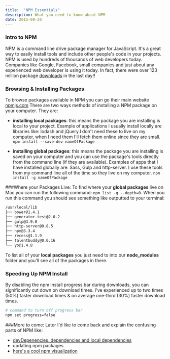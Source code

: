 ```yaml
---
title:  "NPM Essentials"
description: What you need to know about NPM
date: 2015-09-20
---
```



### Intro to NPM

NPM is a command line drive package manager for JavaScript. It's a great way to easily
install tools and include other people's code in your projects. NPM is used by hundreds of thousands of web developers today. Companies like Google, Facebook, small companies and just about any experienced web developer is using it today. In fact, there were over 123 million package [downloads](https://www.npmjs.com/) in the last day!!


### Browsing & Installing Packages
To browse packages available in NPM you can go their main website [npmjs.com](https://www.npmjs.com/)
There are two ways methods of installing a NPM package on your computer. They are:

- **installing local packages**: this means the package you are installing is local to your project. Example of applications I usually install locally are libraries like: lodash and jQuery.I don't need these to live on my computer, when I need them I'll fetch them online since they are small. `npm install --save-dev nameOfPackage`

- **installing global packages**: this means the package you are installing is saved on your computer and you can use the package's tools directly from the command line (if they are available). Examples of apps that I have installed globally are: Sass, Gulp and http-server. I use these tools from my command line all of the time so they live on my computer. `npm install -g nameOfPackage`


###Where your Packages Live:
To find where your **global packages** live on Mac you can run the following command: `npm list -g --depth=0`. When you run this command you should see something like outputted to your terminal:

```sh
/usr/local/lib
├── bower@1.4.1
├── generator-test@2.0.2
├── gulp@3.9.0
├── http-server@0.8.5
├── npm@3.3.4
├── recess@1.1.9
├── talentbuddy@0.0.16
└── yo@1.4.8
```

To list all of your **local packages** you just need to into our **node_modules** folder and you'll see all of the packages in there.


### Speeding Up NPM Install

By disabling the npm install progress bar during downloads, you can significantly cut down on download times. I've experienced up to two times (50%) faster download times & on average one-third (30%) faster download times.

```sh
# command to turn off progress bar
npm set progress=false
```


###More to come:
Later I'd like to come back and explain the confusing parts of NPM like:

- [devDepenencies, dependencies and local dependencies](http://stackoverflow.com/questions/18875674/whats-the-difference-between-dependencies-devdependencies-and-peerdependencies)
- updating npm packages
- [here's a cool npm visualization](https://unpm.nodesource.com/)
